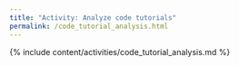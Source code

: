 ```yaml
---
title: "Activity: Analyze code tutorials"
permalink: /code_tutorial_analysis.html
---
```


{% include content/activities/code_tutorial_analysis.md %}
